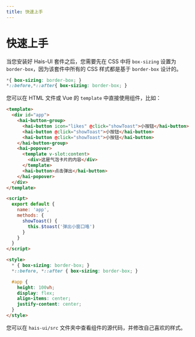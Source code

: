 ```yaml
---
title: 快速上手
---
```


# 快速上手

当您安装好 Hais-UI 套件之后，您需要先在 CSS 中将 `box-sizing` 设置为 `border-box`，因为该套件中所有的 CSS 样式都是基于 `border-box` 设计的。

```css
*{ box-sizing: border-box; }
*::before,*::after{ box-sizing: border-box; }
```

您可以在 HTML 文件或 Vue 的 `template` 中直接使用组件，比如：

```html
<template>
  <div id="app">
    <hai-button-group>
      <hai-button icon="likes" @click="showToast">小按钮</hai-button>
      <hai-button @click="showToast">小按钮</hai-button>
      <hai-button @click="showToast">小按钮</hai-button>
    </hai-button-group>
    <hai-popover>
      <template v-slot:content>
        <div>这是气泡卡片的内容</div>
      </template>
      <hai-button>点击弹出</hai-button>
    </hai-popover>
  </div>
</template>

<script>
  export default {
    name: 'app',
    methods: {
      showToast() {
        this.$toast('弹出小窗口咯')
      }
    }
  }
</script>

<style>
  * { box-sizing: border-box; }
  *::before, *::after { box-sizing: border-box; }

  #app {
    height: 100vh;
    display: flex;
    align-items: center;
    justify-content: center;
  }
</style>
```

您可以在 `hais-ui/src` 文件夹中查看组件的源代码，并修改自己喜欢的样式。